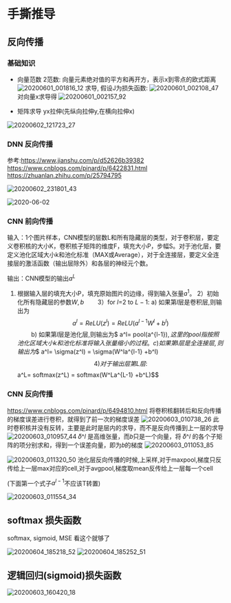 # 手撕推导
## 反向传播
### 基础知识
- 向量范数
2范数: 向量元素绝对值的平方和再开方，表示x到零点的欧式距离
![20200601_001816_12](assets/20200601_001816_12.png)
求导, 假设J为损失函数:
![20200601_002108_47](assets/20200601_002108_47.png)
对向量x求导得
![20200601_002157_92](assets/20200601_002157_92.png)

- 矩阵求导
yx拉伸(先纵向拉伸y,在横向拉伸x)

![20200602_121723_27](assets/20200602_121723_27.png)

### DNN 反向传播
参考:https://www.jianshu.com/p/d52626b39382
https://www.cnblogs.com/pinard/p/6422831.html
https://zhuanlan.zhihu.com/p/25794795

![20200602_231801_43](assets/20200602_231801_43.png)

![2020-06-02](/assets/2020-06-02.jpg)

### CNN 前向传播
输入：1个图片样本，CNN模型的层数L和所有隐藏层的类型，对于卷积层，要定义卷积核的大小K，卷积核子矩阵的维度F，填充大小P，步幅S。对于池化层，要定义池化区域大小k和池化标准（MAX或Average），对于全连接层，要定义全连接层的激活函数（输出层除外）和各层的神经元个数。

输出：CNN模型的输出$a^L$

1) 根据输入层的填充大小P，填充原始图片的边缘，得到输入张量$a^1$。
2）初始化所有隐藏层的参数$W,b$　　
3）for $l$=2 to $L-1$:
a) 如果第$l$层是卷积层,则输出为$$ a^l= ReLU(z^l) = ReLU(a^{l-1}W^l +b^l)$$　　
b) 如果第$l$层是池化层,则输出为$ a^l= pool(a^{l-1})$, 这里的pool指按照池化区域大小k和池化标准将输入张量缩小的过程。
c) 如果第$l$层是全连接层,则输出为$$ a^l= \sigma(z^l) = \sigma(W^la^{l-1} +b^l)$$
4)对于输出层第L层: $$ a^L= softmax(z^L) = softmax(W^La^{L-1} +b^L)$$


### CNN 反向传播
https://www.cnblogs.com/pinard/p/6494810.html
将卷积核翻转后和反向传播的梯度误差进行卷积，就得到了前一次的梯度误差
![20200603_010738_26](assets/20200603_010738_26.png)
此时卷积核并没有反转，主要是此时是层内的求导，而不是反向传播到上一层的求导
![20200603_010957_44](assets/20200603_010957_44.png)
𝛿^𝑙 是高维张量，而𝑏只是一个向量，将 𝛿^𝑙 的各个子矩阵的项分别求和，得到一个误差向量，即为𝑏的梯度
![20200603_011053_85](assets/20200603_011053_85.png)

![20200603_011320_50](assets/20200603_011320_50.png)
池化层反向传播的时候,上采样,对于maxpool,梯度只反传给上一层max对应的cell,对于avgpool,梯度取mean反传给上一层每一个cell

(下面第一个式子$a^{l-1}$不应该T转置)

![20200603_011554_34](assets/20200603_011554_34.png)

## softmax 损失函数
softmax, sigmoid, MSE 看这个就够了

![20200604_185218_52](assets/20200604_185218_52.png)
![20200604_185252_51](assets/20200604_185252_51.png)

## 逻辑回归(sigmoid)损失函数

![20200603_160420_18](assets/20200603_160420_18.png)
